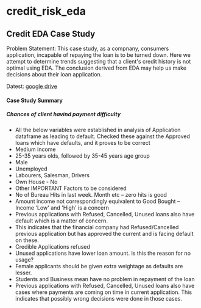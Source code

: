 # credit_risk_eda

## Credit EDA Case Study
Problem Statement: This case study, as a compnany, consumers application, incapable of repaying the loan is to be turned down.
Here we attempt to determine trends suggesting that a client's credit history is not optimal using EDA. 
The conclusion derived from EDA may help us make decisions about their loan application.

Datest: [google drive](https://drive.google.com/drive/folders/16RQztUqCfJOlbooHqYlJrp6Q7iL65uZB)




#### Case Study Summary
##### Chances of client havind payment difficulty
- All the below variables were established in analysis of Application dataframe as leading to default. Checked these against the Approved loans which have defaults, and it proves to be correct
- Medium income
- 25-35 years olds, followed by 35-45 years age group
- Male
- Unemployed
- Labourers, Salesman, Drivers
- Own House - No
- Other IMPORTANT Factors to be considered
- No of Bureau Hits in last week. Month etc – zero hits is good
- Amount income not correspondingly equivalent to Good Bought – Income 'Low' and 'High' is a concern
- Previous applications with Refused, Cancelled, Unused loans also have default which is a matter of concern.
- This indicates that the financial company had Refused/Cancelled previous application but has approved the current and is facing default on these.
- Credible Applications refused
- Unused applications have lower loan amount. Is this the reason for no usage?
- Female applicants should be given extra weightage as defaults are lesser.
- Students and Business mean have no problem in repayment of the loan
- Previous applications with Refused, Cancelled, Unused loans also have cases where payments are coming on time in current application. This indicates that possibly wrong decisions were done in those cases.
